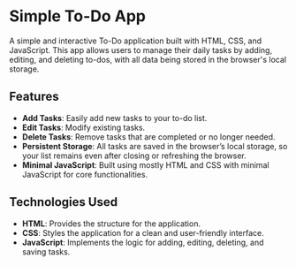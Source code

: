 # Simple To-Do App

A simple and interactive To-Do application built with HTML, CSS, and JavaScript. This app allows users to manage their daily tasks by adding, editing, and deleting to-dos, with all data being stored in the browser's local storage.

## Features

- **Add Tasks**: Easily add new tasks to your to-do list.
- **Edit Tasks**: Modify existing tasks.
- **Delete Tasks**: Remove tasks that are completed or no longer needed.
- **Persistent Storage**: All tasks are saved in the browser’s local storage, so your list remains even after closing or refreshing the browser.
- **Minimal JavaScript**: Built using mostly HTML and CSS with minimal JavaScript for core functionalities.

## Technologies Used

- **HTML**: Provides the structure for the application.
- **CSS**: Styles the application for a clean and user-friendly interface.
- **JavaScript**: Implements the logic for adding, editing, deleting, and saving tasks.
